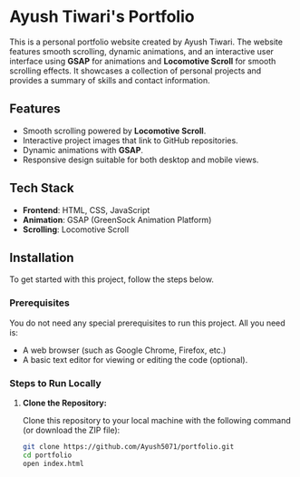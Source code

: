 # Ayush Tiwari's Portfolio

This is a personal portfolio website created by Ayush Tiwari. The website features smooth scrolling, dynamic animations, and an interactive user interface using **GSAP** for animations and **Locomotive Scroll** for smooth scrolling effects. It showcases a collection of personal projects and provides a summary of skills and contact information.

## Features

- Smooth scrolling powered by **Locomotive Scroll**.
- Interactive project images that link to GitHub repositories.
- Dynamic animations with **GSAP**.
- Responsive design suitable for both desktop and mobile views.

## Tech Stack

- **Frontend**: HTML, CSS, JavaScript
- **Animation**: GSAP (GreenSock Animation Platform)
- **Scrolling**: Locomotive Scroll

## Installation

To get started with this project, follow the steps below.

### Prerequisites

You do not need any special prerequisites to run this project. All you need is:

- A web browser (such as Google Chrome, Firefox, etc.)
- A basic text editor for viewing or editing the code (optional).

### Steps to Run Locally

1. **Clone the Repository:**

   Clone this repository to your local machine with the following command (or download the ZIP file):

   ```bash
   git clone https://github.com/Ayush5071/portfolio.git
   cd portfolio
   open index.html
